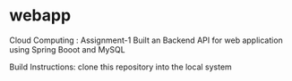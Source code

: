 # webapp
Cloud Computing : Assignment-1 
Built an Backend API for web application  using Spring Booot and MySQL

Build Instructions:
clone this repository into the local system 


